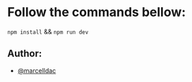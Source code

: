 # Follow the commands bellow: 

`npm install` && `npm run dev`

## Author:

- [@marcelldac](https://github.com/marcelldac)


